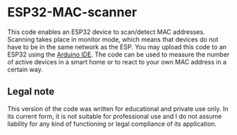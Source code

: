 # ESP32-MAC-scanner
This code enables an ESP32 device to scan/detect MAC addresses. Scanning takes place in monitor mode, which means that devices do not have to be in the same network as the ESP. You may upload this code to an ESP32 using the [Arduino IDE](https://randomnerdtutorials.com/installing-the-esp32-board-in-arduino-ide-windows-instructions/). 
The code can be used to measure the number of active devices in a smart home or to react to your own MAC address in a certain way.

## Legal note
This version of the code was written for educational and private use only. In its current form, it is not suitable for professional use and I do not assume liability for any kind of functioning or legal compliance of its application.
